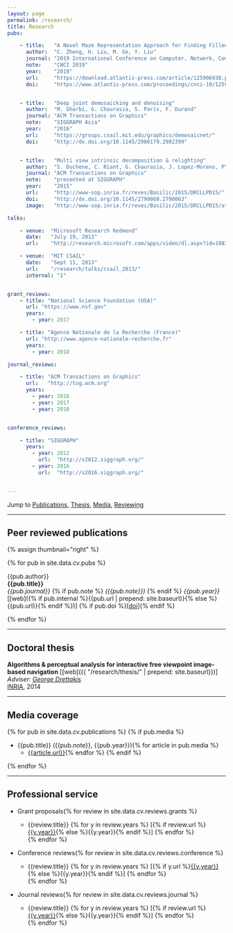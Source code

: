 ```yaml
---
layout: page
permalink: /research/
title: Research
pubs:

    - title:   "A Novel Maze Representation Approach for Finding Filled Path of A Mobile Robot"
      author:  "C. Zheng, H. Liu, M. Ge, Y. Liu"
      journal: "2019 International Conference on Computer, Network, Communication and Information Systems"
      note:    "CNCI 2019"
      year:    "2019"
      url:     "https://download.atlantis-press.com/article/125906938.pdf"
      doi:     "https://www.atlantis-press.com/proceedings/cnci-19/125906938"


    - title:   "Deep joint demosaicking and denoising"
      author:  "M. Gharbi, G. Chaurasia, S. Paris, F. Durand"
      journal: "ACM Transactions on Graphics"
      note:    "SIGGRAPH Asia"
      year:    "2016"
      url:     "https://groups.csail.mit.edu/graphics/demosaicnet/"
      doi:     "http://dx.doi.org/10.1145/2980179.2982399"


    - title:   "Multi view intrinsic decomposition & relighting"
      author:  "S. Duchene, C. Riant, G. Chaurasia, J. Lopez-Moreno, PY Laffont, S. Popov, A. Bousseau, G. Drettakis"
      journal: "ACM Transactions on Graphics"
      note:    "presented at SIGGRAPH"
      year:    "2015"
      url:     "http://www-sop.inria.fr/reves/Basilic/2015/DRCLLPD15/"
      doi:     "http://dx.doi.org/10.1145/2790060.2790063"
      image:   "http://www-sop.inria.fr/reves/Basilic/2015/DRCLLPD15/ateaser.jpg"

talks:

    - venue:  "Microsoft Research Redmond"
      date:   "July 19, 2013"
      url:    "http://research.microsoft.com/apps/video/dl.aspx?id=198331"

    - venue:  "MIT CSAIL"
      date:   "Sept 11, 2013"
      url:    "/research/talks/csail_2013/"
      internal: "1"


grant_reviews:
    - title: "National Science Foundation (USA)"
      url: "https://www.nsf.gov"
      years:
        - year: 2017

    - title: "Agence Nationale de la Recherche (France)"
      url: "http://www.agence-nationale-recherche.fr"
      years:
        - year: 2018

journal_reviews:

    - title: "ACM Transactions on Graphics"
      url:   "http://tog.acm.org"
      years:
        - year: 2016
        - year: 2017
        - year: 2018


conference_reviews:

    - title: "SIGGRAPH"
      years:
        - year: 2012
          url:  "http://s2012.siggraph.org/"
        - year: 2016
          url:  "http://s2016.siggraph.org/"


---
```


Jump to [Publications](#peer-reviewed-publications), [Thesis](#doctoral-thesis), [Media](#media-coverage), [Reviewing](#professional-service)

---

## Peer reviewed publications

{% assign thumbnail="right" %}

{% for pub in site.data.cv.pubs %}
<!-- {% if pub.image %}
{% include image.html url=pub.image caption="" height="80px" align=thumbnail %}
{% endif %} -->
{{pub.author}}<br />
**{{pub.title}}**<br />
*{{pub.journal}}*
{% if pub.note %} *({{pub.note}})*
{% endif %} *{{pub.year}}*  [[web]({% if pub.internal %}{{pub.url | prepend: site.baseurl}}{% else %}{{pub.url}}{% endif %})] {% if pub.doi %}[[doi]({{pub.doi}})]{% endif %}

{% endfor %}

-----

## Doctoral thesis

**Algorithms & perceptual analysis for interactive free viewpoint image-based navigation** [[web]({{ "/research/thesis/" | prepend: site.baseurl}})]<br />
*Adviser: [George Drettakis](http://www-sop.inria.fr/members/George.Drettakis)* <br />
[INRIA](http://www.inria.fr/sophia), 2014

------

## Media coverage

{% for pub in site.data.cv.publications %}
{% if pub.media %}
- {{pub.title}} ({{pub.note}}, {{pub.year}}){% for article in pub.media %}
    - [{{article.url}}]({{article.url}}){% endfor %}
{% endif %}

{% endfor %}

------

## Professional service

- Grant proposals{% for review in site.data.cv.reviews.grants %}
    - {{review.title}} {% for y in review.years %} [{% if review.url %}[{{y.year}}]({{review.url}}){% else %}{{y.year}}{% endif %}] {% endfor %}<br />{% endfor %}

- Conference reviews{% for review in site.data.cv.reviews.conference %}
    - {{review.title}} {% for y in review.years %} [{% if y.url %}[{{y.year}}]({{y.url}}){% else %}{{y.year}}{% endif %}] {% endfor %}<br />{% endfor %}

- Journal reviews{% for review in site.data.cv.reviews.journal %}
    - {{review.title}} {% for y in review.years %} [{% if review.url %}[{{y.year}}]({{review.url}}){% else %}{{y.year}}{% endif %}] {% endfor %}<br />{% endfor %}
